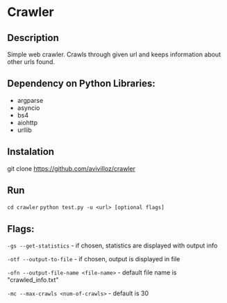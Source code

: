 # Crawler

## Description

Simple web crawler. Crawls through given url and keeps information about other urls found.

## Dependency on Python Libraries:

- argparse
- asyncio
- bs4
- aiohttp
- urllib

## Instalation

git clone https://github.com/avivilloz/crawler

## Run

``` cd crawler ```
``` python test.py -u <url> [optional flags] ```

## Flags:

``` -gs --get-statistics ``` - if chosen, statistics are displayed with output info

``` -otf --output-to-file ``` - if chosen, output is displayed in file

``` -ofn --output-file-name <file-name> ``` - default file name is "crawled_info.txt"

``` -mc --max-crawls <num-of-crawls> ``` - default is 30
